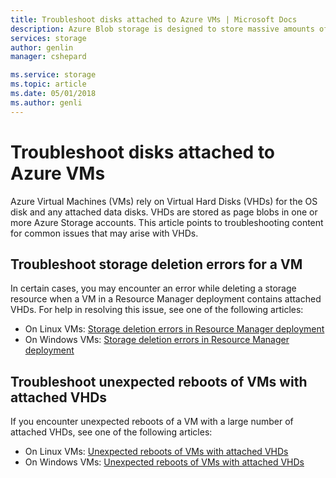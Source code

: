 ```yaml
---
title: Troubleshoot disks attached to Azure VMs | Microsoft Docs
description: Azure Blob storage is designed to store massive amounts of unstructured object data, such as text or binary data. Your applications can access objects in Blob storage from PowerShell or the Azure CLI, from code via Azure Storage client libraries, or over REST.  
services: storage
author: genlin
manager: cshepard

ms.service: storage
ms.topic: article
ms.date: 05/01/2018
ms.author: genli
---
```


# Troubleshoot disks attached to Azure VMs 

Azure Virtual Machines (VMs) rely on Virtual Hard Disks (VHDs) for the OS disk and any attached data disks. VHDs are stored as page blobs in one or more Azure Storage accounts. This article points to troubleshooting content for common issues that may arise with VHDs. 

## Troubleshoot storage deletion errors for a VM

In certain cases, you may encounter an error while deleting a storage resource when a VM in a Resource Manager deployment contains attached VHDs. For help in resolving this issue, see one of the following articles: 

  * On Linux VMs: [Storage deletion errors in Resource Manager deployment](../../virtual-machines/linux/storage-resource-deletion-errors.md)  
  * On Windows VMs: [Storage deletion errors in Resource Manager deployment](../../virtual-machines/windows/storage-resource-deletion-errors.md)  

## Troubleshoot unexpected reboots of VMs with attached VHDs

If you encounter unexpected reboots of a VM with a large number of attached VHDs, see one of the following articles:

  * On Linux VMs: [Unexpected reboots of VMs with attached VHDs](../../virtual-machines/linux/unexpected-reboots-attached-vhds.md)
  * On Windows VMs: [Unexpected reboots of VMs with attached VHDs](../../virtual-machines/linux/unexpected-reboots-attached-vhds.md)
